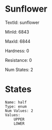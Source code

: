 # Sunflower

TextId: sunflower

MinId: 6843

MaxId: 6844

Hardness: 0

Resistance: 0


Num States: 2

# States
```
Name: half
Type: enum
Num Values: 2
Values:
    UPPER
    LOWER
```